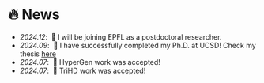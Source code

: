 # 🔥 News

- *2024.12*: &nbsp;🎉 I will be joining EPFL as a postdoctoral researcher.
- *2024.09*: &nbsp;🎉 I have successfully completed my Ph.D. at UCSD! Check my thesis [here](https://escholarship.org/uc/item/1fr0s17k)
- *2024.07*: &nbsp;🎉 HyperGen work was accepted!
- *2024.07*: &nbsp;🎉 TriHD work was accepted!
